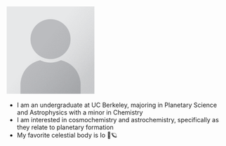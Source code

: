 

<img src="headshot.png" width="200" height="200">

- I am an undergraduate at UC Berkeley, majoring in Planetary Science and Astrophysics with a minor in Chemistry
- I am interested in cosmochemistry and astrochemistry, specifically as they relate to planetary formation
- My favorite celestial body is Io 🌋🪐
